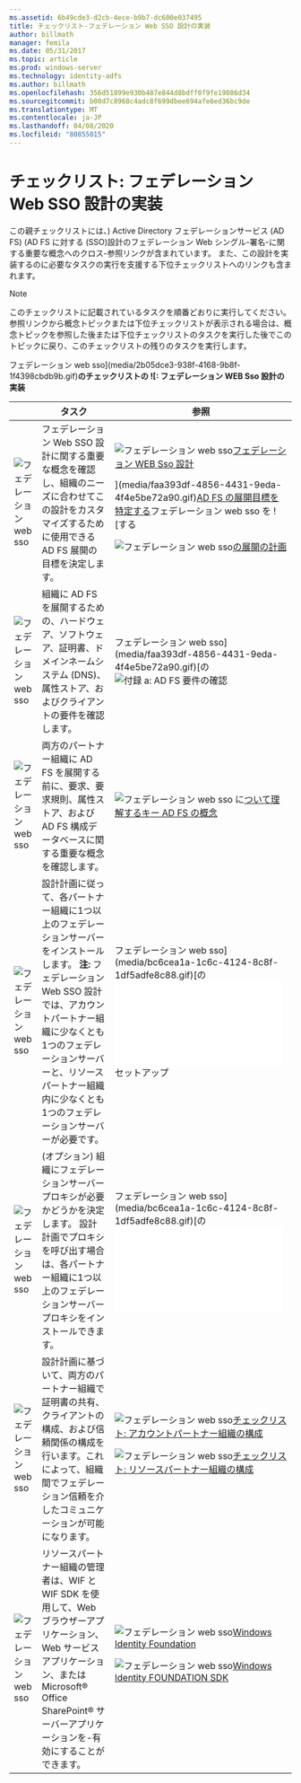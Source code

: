 ```yaml
---
ms.assetid: 6b49cde3-d2cb-4ece-b9b7-dc600e037495
title: チェックリスト-フェデレーション Web SSO 設計の実装
author: billmath
manager: femila
ms.date: 05/31/2017
ms.topic: article
ms.prod: windows-server
ms.technology: identity-adfs
ms.author: billmath
ms.openlocfilehash: 356d51899e930b487e844d8bdff0f9fe19086d34
ms.sourcegitcommit: b00d7c8968c4adc8f699dbee694afe6ed36bc9de
ms.translationtype: MT
ms.contentlocale: ja-JP
ms.lasthandoff: 04/08/2020
ms.locfileid: "80855015"
---
```

# <a name="checklist-implementing-a-federated-web-sso-design"></a>チェックリスト: フェデレーション Web SSO 設計の実装

この親チェックリストには、\) Active Directory フェデレーションサービス (AD FS) \(AD FS に対する \(SSO\)設計のフェデレーション Web シングル\-署名\-に関する重要な概念へのクロス\-参照リンクが含まれています。 また、この設計を実装するのに必要なタスクの実行を支援する下位チェックリストへのリンクも含まれます。  
  
> [!NOTE]  
> このチェックリストに記載されているタスクを順番どおりに実行してください。 参照リンクから概念トピックまたは下位チェックリストが表示される場合は、概念トピックを参照した後または下位チェックリストのタスクを実行した後でこのトピックに戻り、このチェックリストの残りのタスクを実行します。  
  
フェデレーション web sso](media/2b05dce3-938f-4168-9b8f-1f4398cbdb9b.gif)**のチェックリストの ![: フェデレーション WEB Sso 設計の実装**  
  
||タスク|参照|  
|-|--------|-------------|  
|![フェデレーション web sso](media/icon_checkboxo.gif)|フェデレーション Web SSO 設計に関する重要な概念を確認し、組織のニーズに合わせてこの設計をカスタマイズするために使用できる AD FS 展開の目標を決定します。|![フェデレーション web sso](media/faa393df-4856-4431-9eda-4f4e5be72a90.gif)[フェデレーション WEB Sso 設計](https://technet.microsoft.com/library/dd807050.aspx)<p>](media/faa393df-4856-4431-9eda-4f4e5be72a90.gif)[AD FS の展開目標を特定する](https://technet.microsoft.com/library/dd807053.aspx)フェデレーション web sso を ![する<p>![フェデレーション web sso](media/faa393df-4856-4431-9eda-4f4e5be72a90.gif)[の展開の計画](https://technet.microsoft.com/library/dd807083.aspx)|  
|![フェデレーション web sso](media/icon_checkboxo.gif)|組織に AD FS を展開するための、ハードウェア、ソフトウェア、証明書、ドメインネームシステム \(DNS\)、属性ストア、およびクライアントの要件を確認します。|フェデレーション web sso](media/faa393df-4856-4431-9eda-4f4e5be72a90.gif)[の ![付録 a: AD FS 要件の確認](https://technet.microsoft.com/library/ff678034.aspx)|  
|![フェデレーション web sso](media/icon_checkboxo.gif)|両方のパートナー組織に AD FS を展開する前に、要求、要求規則、属性ストア、および AD FS 構成データベースに関する重要な概念を確認します。|![フェデレーション web sso に](media/faa393df-4856-4431-9eda-4f4e5be72a90.gif)[ついて理解するキー AD FS の概念](../../ad-fs/technical-reference/Understanding-Key-AD-FS-Concepts.md)|  
|![フェデレーション web sso](media/icon_checkboxo.gif)|設計計画に従って、各パートナー組織に1つ以上のフェデレーションサーバーをインストールします。 **注:** フェデレーション Web SSO 設計では、アカウントパートナー組織に少なくとも1つのフェデレーションサーバーと、リソースパートナー組織内に少なくとも1つのフェデレーションサーバーが必要です。|フェデレーション web sso](media/bc6cea1a-1c6c-4124-8c8f-1df5adfe8c88.gif)[の ![チェックリスト: フェデレーションサーバーの](Checklist--Setting-Up-a-Federation-Server.md)セットアップ|  
|![フェデレーション web sso](media/icon_checkboxo.gif)|\(オプション\) 組織にフェデレーションサーバープロキシが必要かどうかを決定します。 設計計画でプロキシを呼び出す場合は、各パートナー組織に1つ以上のフェデレーションサーバープロキシをインストールできます。|フェデレーション web sso](media/bc6cea1a-1c6c-4124-8c8f-1df5adfe8c88.gif)[の ![チェックリスト: フェデレーションサーバープロキシの設定](Checklist--Setting-Up-a-Federation-Server-Proxy.md)|  
|![フェデレーション web sso](media/icon_checkboxo.gif)|設計計画に基づいて、両方のパートナー組織で証明書の共有、クライアントの構成、および信頼関係の構成を行います。これによって、組織間でフェデレーション信頼を介したコミュニケーションが可能になります。|![フェデレーション web sso](media/bc6cea1a-1c6c-4124-8c8f-1df5adfe8c88.gif)[チェックリスト: アカウントパートナー組織の構成](Checklist--Configuring-the-Account-Partner-Organization.md)<p>![フェデレーション web sso](media/bc6cea1a-1c6c-4124-8c8f-1df5adfe8c88.gif)[チェックリスト: リソースパートナー組織の構成](Checklist--Configuring-the-Resource-Partner-Organization.md)|  
|![フェデレーション web sso](media/icon_checkboxo.gif)|リソースパートナー組織の管理者は、WIF と WIF SDK を使用して、Web ブラウザーアプリケーション、Web サービスアプリケーション、または Microsoft&reg; Office SharePoint&reg; サーバーアプリケーションを\-有効にすることができます。|![フェデレーション web sso](media/faa393df-4856-4431-9eda-4f4e5be72a90.gif)[Windows Identity Foundation](https://go.microsoft.com/fwlink/?LinkId=122266)<p>![フェデレーション web sso](media/faa393df-4856-4431-9eda-4f4e5be72a90.gif)[Windows Identity FOUNDATION SDK](https://go.microsoft.com/fwlink/?LinkId=122266)|  
